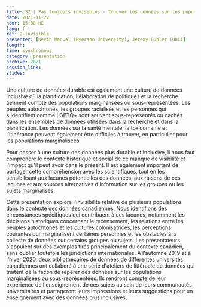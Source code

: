 ```yaml
---
title: S2 | Pas toujours invisibles - Trouver les données sur les populations marginalisées et sous-représentées au Canada
date: 2021-11-22
hour: 15:00 HE
lang: fr
ref: 2-invisible
presenter: [Kevin Manual (Ryerson University), Jeremy Buhler (UBC)]
length:
time: synchronous
category: presentation
archive: 2021
session_link:
slides:
---
```

Une culture de données durable est également une culture de données inclusive où la planification, l'élaboration de politiques et la recherche tiennent compte des populations marginalisées ou sous-représentées. Les peuples autochtones, les groupes racialisés et les personnes qui s'identifient comme LGBTQ+ sont souvent sous-représentés ou cachés dans les ensembles de données utilisées dans la recherche et dans la planification. Les données sur la santé mentale, la toxicomanie et l'itinérance peuvent également être difficiles à trouver, en particulier pour les populations marginalisées.<!--more-->

Pour passer à une culture des données plus durable et inclusive, il nous faut comprendre le contexte historique et social de ce manque de visibilité et l'impact qu'il peut avoir dans le présent. Il est également important de partager cette compréhension avec les scientifiques, tout en les sensibilisant aux lacunes potentielles des données, aux raisons de ces lacunes et aux sources alternatives d'information sur les groupes ou les sujets marginalisés.

Cette présentation explore l'invisibilité relative de plusieurs populations dans le contexte des données canadiennes. Nous identifions des circonstances spécifiques qui contribuent à ces lacunes, notamment les décisions historiques concernant le recensement, les relations entre les peuples autochtones et les cultures colonisatrices, les perceptions courantes qui marginalisent certaines personnes et les obstacles à la collecte de données sur certains groupes ou sujets. Les présentateurs s'appuient sur des exemples tirés principalement du contexte canadien, sans oublier toutefois les juridictions internationales. À l'automne 2019 et à l'hiver 2020, deux bibliothécaires de données de différentes universités canadiennes ont collaboré à une série d'ateliers de littéracie de données qui traitent de la façon de repérer des données sur les populations marginalisées ou sous-représentées. Ils rendront compte de leur expérience de l'enseignement de ces sujets au sein de leurs communautés universitaires et partageront leurs impressions et leurs suggestions pour un enseignement avec des données plus inclusives.
